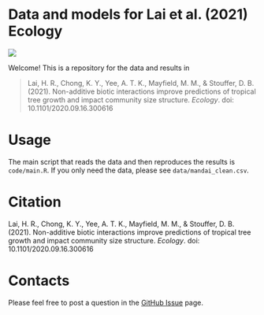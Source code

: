 # Data and models for Lai et al. (2021) Ecology

[![](https://img.shields.io/badge/doi-10.1101/2020.09.16.300616-green.svg)](https://doi.org/10.1101/2020.09.16.300616)

Welcome! This is a repository for the data and results in 
> Lai, H. R., Chong, K. Y., Yee, A. T. K., Mayfield, M. M., & Stouffer, D. B. (2021). Non-additive biotic interactions improve predictions of tropical tree growth and impact community size structure. *Ecology*. doi: 10.1101/2020.09.16.300616

# Usage

The main script that reads the data and then reproduces the results is `code/main.R`. If you only need the data, please see `data/mandai_clean.csv`.

# Citation

Lai, H. R., Chong, K. Y., Yee, A. T. K., Mayfield, M. M., & Stouffer, D. B. (2021). Non-additive biotic interactions improve predictions of tropical tree growth and impact community size structure. *Ecology*. doi: 10.1101/2020.09.16.300616

# Contacts

Please feel free to post a question in the [GitHub Issue](https://github.com/stoufferlab/hoi-trees-public/issues) page.